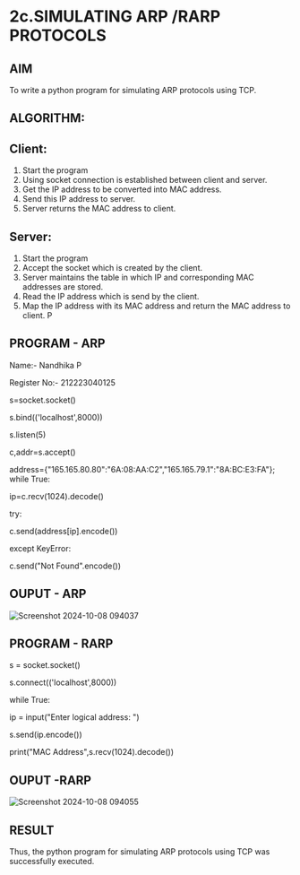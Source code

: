 # 2c.SIMULATING ARP /RARP PROTOCOLS
## AIM
To write a python program for simulating ARP protocols using TCP.
## ALGORITHM:
## Client:
1. Start the program
2. Using socket connection is established between client and server.
3. Get the IP address to be converted into MAC address.
4. Send this IP address to server.
5. Server returns the MAC address to client.
## Server:
1. Start the program
2. Accept the socket which is created by the client.
3. Server maintains the table in which IP and corresponding MAC addresses are
stored.
4. Read the IP address which is send by the client.
5. Map the IP address with its MAC address and return the MAC address to client.
P
## PROGRAM - ARP
Name:- Nandhika P

Register No:- 212223040125

s=socket.socket()

s.bind(('localhost',8000))

s.listen(5)

c,addr=s.accept()

address={"165.165.80.80":"6A:08:AA:C2","165.165.79.1":"8A:BC:E3:FA"}; while True:

ip=c.recv(1024).decode()

try:

c.send(address[ip].encode())

except KeyError:

c.send("Not Found".encode())

## OUPUT - ARP

![Screenshot 2024-10-08 094037](https://github.com/user-attachments/assets/21739129-55a2-4730-a103-ee9692b32ef5)


## PROGRAM - RARP

s = socket.socket()

s.connect(('localhost',8000))

while True:

ip = input("Enter logical address: ")

s.send(ip.encode())

print("MAC Address",s.recv(1024).decode())

## OUPUT -RARP

![Screenshot 2024-10-08 094055](https://github.com/user-attachments/assets/b6a4594e-9cd6-4863-809e-662b8ebd4b48)


## RESULT
Thus, the python program for simulating ARP protocols using TCP was successfully 
executed.
